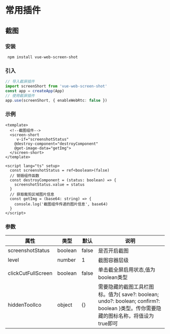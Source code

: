 # 常用插件

## 截图

### 安装

```shell
 npm install vue-web-screen-shot
```

### 引入

```ts
// 导入截屏插件
import screenShort from 'vue-web-screen-shot'
const app = createApp(App)
// 使用截屏插件
app.use(screenShort, { enableWebRtc: false })
```

### 示例

```vue
<template>
  <!--截图组件-->
  <screen-short
     v-if="screenshotStatus"
    @destroy-component="destroyComponent"
    @get-image-data="getImg">
  </screen-short>
</template>

<script lang="ts" setup>
  const screenshotStatus = ref<boolean>(false)
  // 销毁组件函数
  const destroyComponent = (status: boolean) => {
    screenshotStatus.value = status
  }
  // 获取裁剪区域图片信息
  const getImg = (base64: string) => {
    console.log('截图组件传递的图片信息', base64)
  }
</script>
```
### 参数

| 属性 | 类型 | 默认 | 说明 |
| - | - | - | - |
|    screenshotStatus      |  boolean       |  false     |  是否开启截图      | 
|    level                 |  number	      |  1         |  截图容器层级      | 
|    clickCutFullScreen    |  boolean	      |  false     |  单击截全屏启用状态,值为boolean类型      | 
|    hiddenToolIco         |  object        |  {}        |  需要隐藏的截图工具栏图标。值为{ save?: boolean; undo?: boolean; confirm?: boolean }类型。传你需要隐藏的图标名称，将值设为true即可      | 